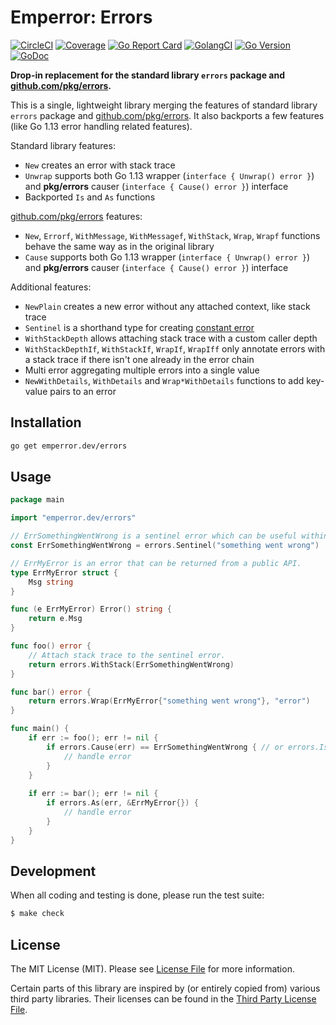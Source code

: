 # Emperror: Errors

[![CircleCI](https://circleci.com/gh/emperror/errors.svg?style=svg)](https://circleci.com/gh/emperror/errors)
[![Coverage](https://gocover.io/_badge/emperror.dev/errors)](https://gocover.io/emperror.dev/errors)
[![Go Report Card](https://goreportcard.com/badge/emperror.dev/errors?style=flat-square)](https://goreportcard.com/report/emperror.dev/errors)
[![GolangCI](https://golangci.com/badges/github.com/emperror/errors.svg)](https://golangci.com/r/github.com/emperror/errors)
[![Go Version](https://img.shields.io/badge/go%20version-%3E=1.12-orange.svg?style=flat-square)](https://github.com/emperror/errors)
[![GoDoc](http://img.shields.io/badge/godoc-reference-5272B4.svg?style=flat-square)](https://godoc.org/emperror.dev/errors)

**Drop-in replacement for the standard library `errors` package and [github.com/pkg/errors](https://github.com/pkg/errors).**

This is a single, lightweight library merging the features of standard library `errors` package
and [github.com/pkg/errors](https://github.com/pkg/errors). It also backports a few features
(like Go 1.13 error handling related features).

Standard library features:
- `New` creates an error with stack trace
- `Unwrap` supports both Go 1.13 wrapper (`interface { Unwrap() error }`) and **pkg/errors** causer (`interface { Cause() error }`) interface
- Backported `Is` and `As` functions

[github.com/pkg/errors](https://github.com/pkg/errors) features:
- `New`, `Errorf`, `WithMessage`, `WithMessagef`, `WithStack`, `Wrap`, `Wrapf` functions behave the same way as in the original library
- `Cause` supports both Go 1.13 wrapper (`interface { Unwrap() error }`) and **pkg/errors** causer (`interface { Cause() error }`) interface

Additional features:
- `NewPlain` creates a new error without any attached context, like stack trace
- `Sentinel` is a shorthand type for creating [constant error](https://dave.cheney.net/2016/04/07/constant-errors)
- `WithStackDepth` allows attaching stack trace with a custom caller depth
- `WithStackDepthIf`, `WithStackIf`, `WrapIf`, `WrapIff` only annotate errors with a stack trace if there isn't one already in the error chain
- Multi error aggregating multiple errors into a single value
- `NewWithDetails`, `WithDetails` and `Wrap*WithDetails` functions to add key-value pairs to an error


## Installation

```bash
go get emperror.dev/errors
```


## Usage

```go
package main

import "emperror.dev/errors"

// ErrSomethingWentWrong is a sentinel error which can be useful within a single API layer.
const ErrSomethingWentWrong = errors.Sentinel("something went wrong")

// ErrMyError is an error that can be returned from a public API.
type ErrMyError struct {
	Msg string
}

func (e ErrMyError) Error() string {
	return e.Msg
}

func foo() error {
	// Attach stack trace to the sentinel error.
	return errors.WithStack(ErrSomethingWentWrong)
}

func bar() error {
	return errors.Wrap(ErrMyError{"something went wrong"}, "error")
}

func main() {
	if err := foo(); err != nil {
		if errors.Cause(err) == ErrSomethingWentWrong { // or errors.Is(ErrSomethingWentWrong)
			// handle error
		}
	}
	
	if err := bar(); err != nil {
		if errors.As(err, &ErrMyError{}) {
			// handle error
		}
	}
}
```


## Development

When all coding and testing is done, please run the test suite:

``` bash
$ make check
```


## License

The MIT License (MIT). Please see [License File](LICENSE) for more information.

Certain parts of this library are inspired by (or entirely copied from) various third party libraries.
Their licenses can be found in the [Third Party License File](LICENSE_THIRD_PARTY).
